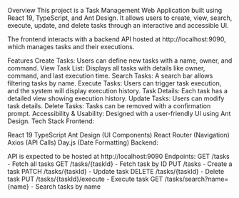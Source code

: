 Overview
This project is a Task Management Web Application built using React 19, TypeScript, and Ant Design. It allows users to create, view, search, execute, update, and delete tasks through an interactive and accessible UI.

The frontend interacts with a backend API hosted at http://localhost:9090, which manages tasks and their executions.

Features
Create Tasks: Users can define new tasks with a name, owner, and command.
View Task List: Displays all tasks with details like owner, command, and last execution time.
Search Tasks: A search bar allows filtering tasks by name.
Execute Tasks: Users can trigger task execution, and the system will display execution history.
Task Details: Each task has a detailed view showing execution history.
Update Tasks: Users can modify task details.
Delete Tasks: Tasks can be removed with a confirmation prompt.
Accessibility & Usability: Designed with a user-friendly UI using Ant Design.
Tech Stack
Frontend:

React 19
TypeScript
Ant Design (UI Components)
React Router (Navigation)
Axios (API Calls)
Day.js (Date Formatting)
Backend:

API is expected to be hosted at http://localhost:9090
Endpoints:
GET /tasks - Fetch all tasks
GET /tasks/{taskId} - Fetch task by ID
PUT /tasks - Create a task
PATCH /tasks/{taskId} - Update task
DELETE /tasks/{taskId} - Delete task
PUT /tasks/{taskId}/execute - Execute task
GET /tasks/search?name={name} - Search tasks by name
